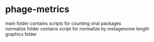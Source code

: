 # phage-metrics

main folder contains scripts for counting viral packages  
normalize folder contains script for normalize by metagenome length  
graphics folder  
